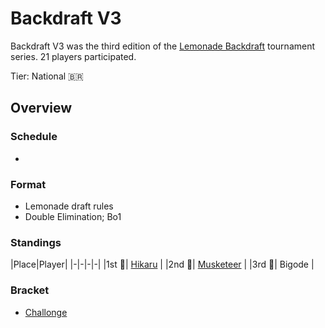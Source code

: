 # Backdraft V3

Backdraft V3 was the third edition of the [Lemonade Backdraft](bdmain.md) tournament series.
21 players participated.

Tier: National :brazil:

## Overview

### Schedule
- 

### Format
- Lemonade draft rules
- Double Elimination; Bo1

### Standings

|Place|Player|
|-|-|-|-|
|1st :1st_place_medal:| [Hikaru](../../players/brazilian/hikky.md) |
|2nd :2nd_place_medal:| [Musketeer](../../players/brazilian/musketeer.md) |
|3rd :3rd_place_medal:| Bigode |

### Bracket
- [Challonge](https://challonge.com/BackdraftV3)